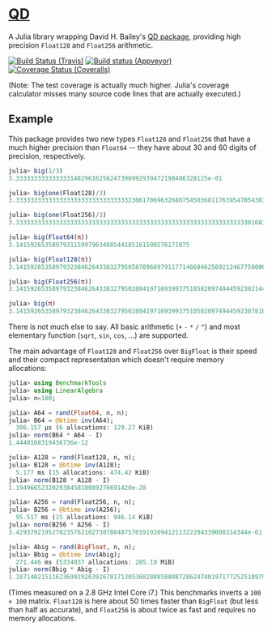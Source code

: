 # [QD](https://github.com/eschnett/QD.jl)

A Julia library wrapping David H. Bailey's [QD
package](http://crd-legacy.lbl.gov/~dhbailey/mpdist/), providing high
precision `Float128` and `Float256` arithmetic.

[![Build Status (Travis)](https://travis-ci.org/eschnett/QD.jl.svg?branch=master)](https://travis-ci.org/eschnett/QD.jl)
[![Build status (Appveyor)](https://ci.appveyor.com/api/projects/status/vudrlp22h332qur6/branch/master?svg=true)](https://ci.appveyor.com/project/eschnett/qd-jl/branch/master)
[![Coverage Status (Coveralls)](https://coveralls.io/repos/github/eschnett/QD.jl/badge.svg?branch=master)](https://coveralls.io/github/eschnett/QD.jl?branch=master)

(Note: The test coverage is actually much higher. Julia's coverage
calculator misses many source code lines that are actually executed.)

## Example

This package provides two new types `Float128` and `Float256` that
have a much higher precision than `Float64` -- they have about 30 and
60 digits of precision, respectively.

```Julia
julia> big(1/3)
3.33333333333333314829616256247390992939472198486328125e-01

julia> big(one(Float128)/3)
3.333333333333333333333333333333323061706963268075450368117639547054301130124543e-01

julia> big(one(Float256)/3)
3.333333333333333333333333333333333333333333333333333333333333333301681440847467e-01

julia> big(Float64(π))
3.141592653589793115997963468544185161590576171875

julia> big(Float128(π))
3.141592653589793238462643383279505878966979117714660462569212467758006379625613

julia> big(Float256(π))
3.141592653589793238462643383279502884197169399375105820974944592302144174306569

julia> big(π)
3.141592653589793238462643383279502884197169399375105820974944592307816406286198
```

There is not much else to say. All basic arithmetic (`+` `-` `*` `/`
`^`) and most elementary function (`sqrt`, `sin`, `cos`, ...) are
supported.

The main advantage of `Float128` and `Float256` over `BigFloat` is
their speed and their compact representation which doesn't require
memory allocations:

```Julia
julia> using BenchmarkTools
julia> using LinearAlgebra
julia> n=100;

julia> A64 = rand(Float64, n, n);
julia> B64 = @btime inv(A64);
  306.157 μs (6 allocations: 129.27 KiB)
julia> norm(B64 * A64 - I)
1.4440108319436736e-12

julia> A128 = rand(Float128, n, n);
julia> B128 = @btime inv(A128);
  5.177 ms (15 allocations: 474.42 KiB)
julia> norm(B128 * A128 - I)
1.19496652320293845810089276691420e-28

julia> A256 = rand(Float256, n, n);
julia> B256 = @btime inv(A256);
  95.517 ms (15 allocations: 946.14 KiB)
julia> norm(B256 * A256 - I)
3.4293792195278235762102730788487570191920941211322204339008314344e-61

julia> Abig = rand(BigFloat, n, n);
julia> Bbig = @btime inv(Abig);
  271.446 ms (5334037 allocations: 285.10 MiB)
julia> norm(Bbig * Abig - I)
1.187140215116236991926392678171305368288858808728624740197177252518979524096639e-73
```

(Times measured on a 2.8 GHz Intel Core i7.) This benchmarks inverts a
`100 × 100` matrix. `Float128` is here about 50 times faster than
`BigFloat` (but less than half as accurate), and `Float256` is about
twice as fast and requires no memory allocations.
